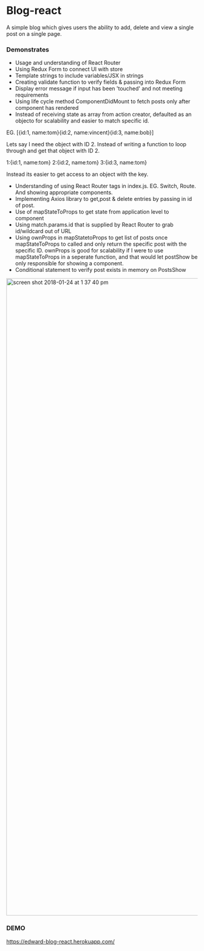 # Blog-react

A simple blog which gives users the ability to add, delete and view a single post on a single page.

### Demonstrates ###

* Usage and understanding of React Router
* Using Redux Form to connect UI with store
* Template strings to include variables/JSX in strings
* Creating validate function to verify fields & passing into Redux Form
* Display error message if input has been 'touched' and not meeting requirements
* Using life cycle method ComponentDidMount to fetch posts only after component has rendered
* Instead of receiving state as array from action creator, defaulted as an objecto for scalability and easier to match specific id.

EG. [{id:1, name:tom}{id:2, name:vincent}{id:3, name:bob}]

Lets say I need the object with ID 2. Instead of writing a function to loop through and get that object with ID 2.

1:{id:1, name:tom}
2:{id:2, name:tom}
3:{id:3, name:tom}

Instead its easier to get access to an object with the key.



* Understanding of using React Router tags in index.js. EG. Switch, Route. And showing appropriate components.
* Implementing Axios library to get,post & delete entries by passing in id of post.
* Use of mapStateToProps to get state from application level to component
* Using match.params.id that is supplied by React Router to grab id/wildcard out of URL
* Using ownProps in mapStatetoProps to get list of posts once mapStateToProps to called and only return the specific post with the specific ID. ownProps is good for scalability if I were to use mapStateToProps in a seperate function, and that would let postShow be only responsible for showing a component.
* Conditional statement to verify post exists in memory on PostsShow

<img width="1680" alt="screen shot 2018-01-24 at 1 37 40 pm" src="https://user-images.githubusercontent.com/20784807/35353492-5a07a80a-0115-11e8-9f2a-5b411124adb8.png">


### DEMO ####
https://edward-blog-react.herokuapp.com/


